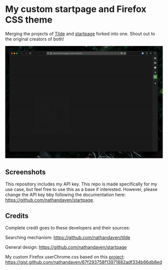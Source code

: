 # My custom startpage and Firefox CSS theme

Merging the projects of [Tilde](https://github.com/nathandaven/tilde) and [startpage](https://github.com/nathandaven/startpage) forked into one. Shout out to the original creators of both!

![startpage](preview.gif)


## Screenshots


This repository includes my API key. This repo is made specifically for my use case, but feel free to use this as a base if interested. However, please change the API key bby following the documentation here: https://github.com/nathandaven/startpage.


## Credits

Complete credit goes to these developers and their sources:

Searching mechanism: 
https://github.com/nathandaven/tilde

General design:
https://github.com/nathandaven/startpage

My custom Firefox userChrome.css based on this [project](https://github.com/ranmaru22/firefox-vertical-tabs):
https://gist.github.com/nathandaven/67f293758f13971882adf334b66db8ed
